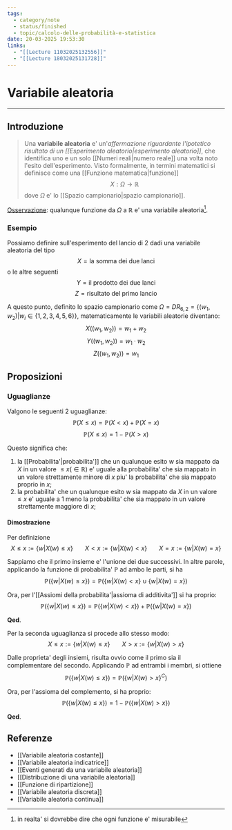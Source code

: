 ```yaml
---
tags:
  - category/note
  - status/finished
  - topic/calcolo-delle-probabilità-e-statistica
date: 20-03-2025 19:53:30
links:
  - "[[Lecture 11032025132556]]"
  - "[[Lecture 18032025131728]]"
---
```

# Variabile aleatoria
---
## Introduzione
> Una **variabile aleatoria** e' un'_affermazione riguardante l'ipotetico risultato di un [[Esperimento aleatorio|esperimento aleatorio]]_, che identifica uno e un solo [[Numeri reali|numero reale]] una volta noto l'esito dell'esperimento.
> Visto formalmente, in termini matematici si definisce come una [[Funzione matematica|funzione]]
> $$X: \Omega \to \mathbb{R}$$
> dove $\Omega$ e' lo [[Spazio campionario|spazio campionario]].

<u>Osservazione</u>: qualunque funzione da $\Omega$ a $\mathbb{R}$ e' una variabile aleatoria[^1].

### Esempio
Possiamo definire sull'esperimento del lancio di 2 dadi una variabile aleatoria del tipo
$$X = \text{la somma dei due lanci}$$
o le altre seguenti
$$Y = \text{il prodotto dei due lanci}$$
$$Z = \text{risultato del primo lancio}$$

A questo punto, definito lo spazio campionario come $\Omega = DR_{6,2} = \{(w_{1}, w_{2}) | w_{i} \in \{1, 2, 3, 4, 5, 6\}\}$, matematicamente le variabili aleatorie diventano:
$$X((w_{1}, w_{2})) = w_{1} + w_{2}$$
$$Y((w_{1}, w_{2})) = w_{1} \cdot w_{2}$$
$$Z((w_{1}, w_{2})) = w_{1}$$

## Proposizioni
### Uguaglianze
Valgono le seguenti 2 uguaglianze:
$$\mathbb{P}(X \leq x) = \mathbb{P}(X < x) + \mathbb{P}(X = x)$$
$$\mathbb{P}(X \leq x) = 1 - \mathbb{P}(X > x)$$

Questo significa che:
1. la [[Probabilita'|probabilita']] che un qualunque esito $w$ sia mappato da $X$ in un valore $\leq x (\in \mathbb{R})$ e' uguale alla probabilita' che sia mappato in un valore strettamente minore di $x$ piu' la probabilita' che sia mappato proprio in $x$;
2. la probabilita' che un qualunque esito $w$ sia mappato da $X$ in un valore $\leq x$ e' uguale a 1 meno la probabilita' che sia mappato in un valore strettamente maggiore di $x$;

#### Dimostrazione
Per definizione
$$X \leq x := \{w | X(w) \leq x\} \ \ \ \ \ \ \ X < x := \{w | X(w) < x\} \ \ \ \ \ \ \ X = x := \{w | X(w) = x\}$$

Sappiamo che il primo insieme e' l'unione dei due successivi. In altre parole, applicando la funzione di probabilita' $\mathbb{P}$ ad ambo le parti, si ha
$$\mathbb{P}(\{w | X(w) \leq x\}) = \mathbb{P}(\{w | X(w) < x\} \cup \{w | X(w) = x\})$$

Ora, per l'[[Assiomi della probabilita'|assioma di additivita']] si ha proprio:
$$\mathbb{P}(\{w | X(w) \leq x\}) = \mathbb{P}(\{w | X(w) < x\}) + \mathbb{P}(\{w | X(w) = x\})$$

**Qed**.

Per la seconda uguaglianza si procede allo stesso modo:
$$X \leq x := \{w | X(w) \leq x\} \ \ \ \ \ \ \ X > x := \{w | X(w) > x\}$$

Dalle proprieta' degli insiemi, risulta ovvio come il primo sia il complementare del secondo. Applicando $\mathbb{P}$ ad entrambi i membri, si ottiene
$$\mathbb{P}(\{w | X(w) \leq x\}) = \mathbb{P}(\{w | X(w) > x\}^{C})$$

Ora, per l'assioma del complemento, si ha proprio:
$$\mathbb{P}(\{w | X(w) \leq x\}) = 1 - \mathbb{P}(\{w | X(w) > x\})$$

**Qed**.

## Referenze
- [[Variabile aleatoria costante]]
- [[Variabile aleatoria indicatrice]]
- [[Eventi generati da una variabile aleatoria]]
- [[Distribuzione di una variabile aleatoria]]
- [[Funzione di ripartizione]]
- [[Variabile aleatoria discreta]]
- [[Variabile aleatoria continua]]

[^1]: in realta' si dovrebbe dire che ogni funzione e' misurabile
